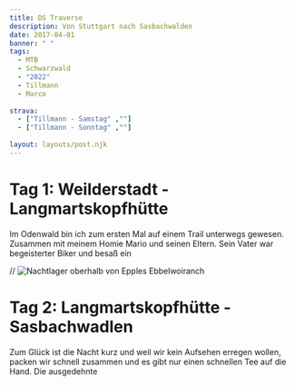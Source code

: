 ```yaml
---
title: DS Traverse
description: Von Stuttgart nach Sasbachwalden
date: 2017-04-01
banner: " "
tags:
  - MTB
  - Schwarzwald
  - "2022"
  - Tillmann
  - Marco
  
strava:
  - ["Tillmann - Samstag" ,""]
  - ["Tillmann - Sonntag" ,""]
  
layout: layouts/post.njk
---
```


# Tag 1: Weilderstadt - Langmartskopfhütte

Im Odenwald bin ich zum ersten Mal auf einem Trail unterwegs gewesen. Zusammen mit meinem Homie Mario und seinen Eltern. Sein Vater war begeisterter Biker und besaß ein 

//  ![Nachtlager oberhalb von Epples Ebbelwoiranch](media/media03312017(26).jpeg)


# Tag 2: Langmartskopfhütte - Sasbachwadlen

Zum Glück ist die Nacht kurz und weil wir kein Aufsehen erregen wollen, packen wir schnell zusammen und es gibt nur einen schnellen Tee auf die Hand. Die ausgedehnte 
